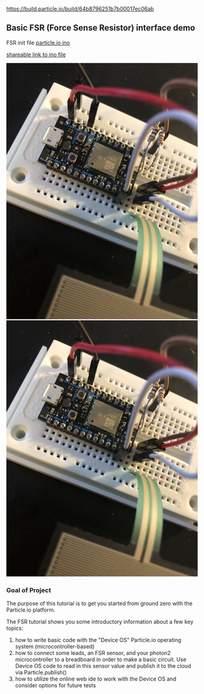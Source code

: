 https://build.particle.io/build/64b8796251b7b00017ec06ab

## Basic FSR (Force Sense Resistor) interface demo

FSR init file [particle.io ino](https://build.particle.io/build/64b8796251b7b00017ec06ab)

[shareable link to ino file](https://go.particle.io/shared_apps/64dfed9a18aef9001768ee5e)

![fsr1](fsr1.JPG)
![fsr2](fsr1.JPG)

### Goal of Project 

The purpose of this tutorial is to get you started from ground zero with the Particle.io platform.

The FSR tutorial shows you some introductory information about a few key topics:

1. how to write basic code with the "Device OS" Particle.io operating system (microcontroller-based)
1. how to connect some leads, an FSR sensor, and your photon2 microcontroller to a breadboard in order to make a basic circuit.  Use Device OS code to read in this sensor value and publish it to the cloud via Particle.publish()
1. how to utilize the online web ide to work with the Device OS and consider options for future tests


